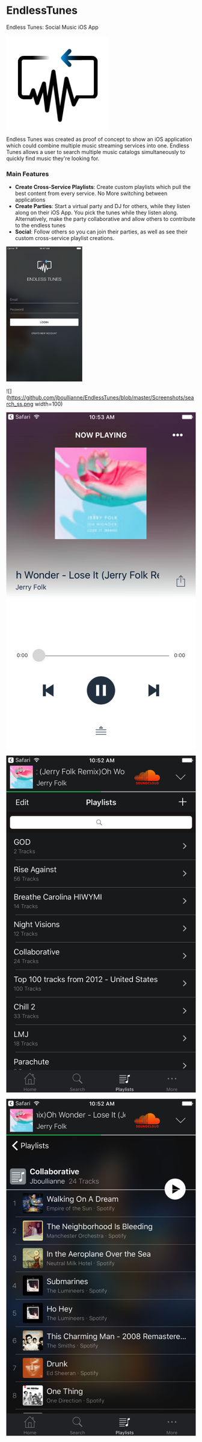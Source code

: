 # EndlessTunes
Endless Tunes: Social Music iOS App

![alt-text](https://github.com/jboullianne/EndlessTunes/blob/master/EndlessSoundFeed/Assets.xcassets/ESF_logo.imageset/ESF_logo.png "EndlessTunes Logo")

Endless Tunes was created as proof of concept to show an iOS application which could combine multiple music streaming services into one. Endless Tunes allows a user to search multiple music catalogs simultaneously to quickly find music they're looking for. 

### Main Features

- __Create Cross-Service Playlists__: Create custom playlists which pull the best content from every service. No More switching between applications
- __Create Parties__: Start a virtual party and DJ for others, while they listen along on their iOS App. You pick the tunes while they listen along. Alternatively, make the party collaborative and allow others to contribute to the endless tunes
- __Social__: Follow others so you can join their parties, as well as see their custom cross-service playlist creations.

<img src="https://github.com/jboullianne/EndlessTunes/blob/master/Screenshots/login_ss.png" width="40%">

![](https://github.com/jboullianne/EndlessTunes/blob/master/Screenshots/search_ss.png width=100)

![alt-text](https://github.com/jboullianne/EndlessTunes/blob/master/Screenshots/nowplaying_ss.png "EndlessTunes ScreenShot")

![alt-text](https://github.com/jboullianne/EndlessTunes/blob/master/Screenshots/playlist_ss2.png "EndlessTunes ScreenShot")

![alt-text](https://github.com/jboullianne/EndlessTunes/blob/master/Screenshots/playlist_ss.png "EndlessTunes ScreenShot")